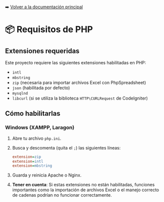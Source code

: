 ➡️ [Volver a la documentación principal](../README.md)

# 📦 Requisitos de PHP

## Extensiones requeridas

Este proyecto requiere las siguientes extensiones habilitadas en PHP:

- `intl`
- `mbstring`
- `zip` (necesaria para importar archivos Excel con PhpSpreadsheet)
- `json` (habilitada por defecto)
- `mysqlnd`
- `libcurl` (si se utiliza la biblioteca `HTTP\CURLRequest` de CodeIgniter)

## Cómo habilitarlas

### Windows (XAMPP, Laragon)

1. Abre tu archivo `php.ini`.
2. Busca y descomenta (quita el `;`) las siguientes líneas:
   ```ini
   extension=zip
   extension=intl
   extension=mbstring
   ```
3. Guarda y reinicia Apache o Nginx.
   
4. **Tener en cuenta**: Si estas extensiones no están habilitadas, funciones importantes como la importación de archivos Excel o el manejo correcto de cadenas podrían no funcionar correctamente.

